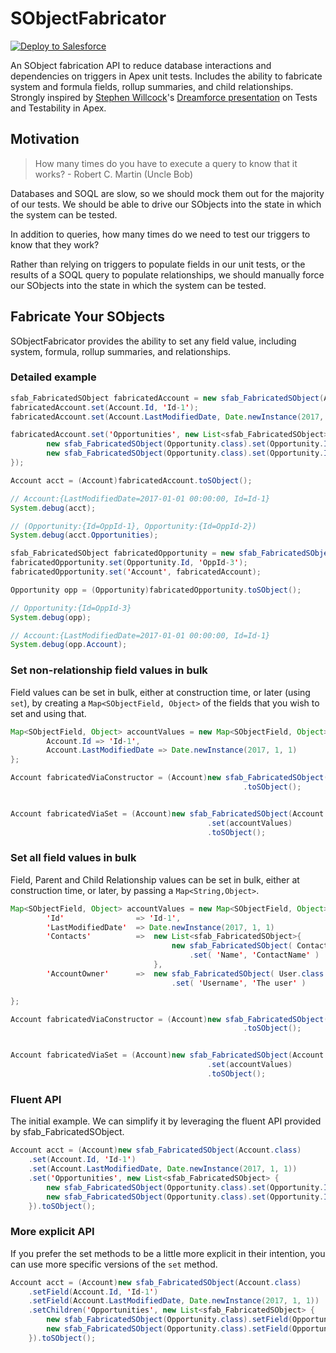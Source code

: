 # SObjectFabricator

[![Deploy to Salesforce](https://raw.githubusercontent.com/afawcett/githubsfdeploy/master/deploy.png)](https://githubsfdeploy.herokuapp.com?owner=mattaddy&repo=SObjectFabricator)

An SObject fabrication API to reduce database interactions and dependencies on triggers in Apex unit tests. Includes the ability to fabricate system and formula fields, rollup summaries, and child relationships. Strongly inspired by [Stephen Willcock](https://github.com/stephenwillcock)'s [Dreamforce presentation](https://www.youtube.com/watch?v=dWertK6Legc) on Tests and Testability in Apex.

## Motivation

> How many times do you have to execute a query to know that it works? - Robert C. Martin (Uncle Bob)

Databases and SOQL are slow, so we should mock them out for the majority of our tests. We should be able to drive our SObjects into the state in which the system can be tested.

In addition to queries, how many times do we need to test our triggers to know that they work?

Rather than relying on triggers to populate fields in our unit tests, or the results of a SOQL query to populate relationships, we should manually force our SObjects into the state in which the system can be tested.

## Fabricate Your SObjects

SObjectFabricator provides the ability to set any field value, including system, formula, rollup summaries, and relationships.

### Detailed example

```java
sfab_FabricatedSObject fabricatedAccount = new sfab_FabricatedSObject(Account.class);
fabricatedAccount.set(Account.Id, 'Id-1');
fabricatedAccount.set(Account.LastModifiedDate, Date.newInstance(2017, 1, 1));

fabricatedAccount.set('Opportunities', new List<sfab_FabricatedSObject> {
        new sfab_FabricatedSObject(Opportunity.class).set(Opportunity.Id, 'OppId-1'),
        new sfab_FabricatedSObject(Opportunity.class).set(Opportunity.Id, 'OppId-2')
});

Account acct = (Account)fabricatedAccount.toSObject();

// Account:{LastModifiedDate=2017-01-01 00:00:00, Id=Id-1}
System.debug(acct);

// (Opportunity:{Id=OppId-1}, Opportunity:{Id=OppId-2})
System.debug(acct.Opportunities);

sfab_FabricatedSObject fabricatedOpportunity = new sfab_FabricatedSObject(Opportunity.class);
fabricatedOpportunity.set(Opportunity.Id, 'OppId-3');
fabricatedOpportunity.set('Account', fabricatedAccount);

Opportunity opp = (Opportunity)fabricatedOpportunity.toSObject();

// Opportunity:{Id=OppId-3}
System.debug(opp);

// Account:{LastModifiedDate=2017-01-01 00:00:00, Id=Id-1}
System.debug(opp.Account);
```

### Set non-relationship field values in bulk

Field values can be set in bulk, either at construction time, or later (using `set`), by creating a `Map<SObjectField, Object>` of the fields that you wish to set and using that.

```java
Map<SObjectField, Object> accountValues = new Map<SObjectField, Object> {
        Account.Id => 'Id-1',
        Account.LastModifiedDate => Date.newInstance(2017, 1, 1)
};

Account fabricatedViaConstructor = (Account)new sfab_FabricatedSObject(Account.class, accountValues)
                                                    .toSObject();


Account fabricatedViaSet = (Account)new sfab_FabricatedSObject(Account.class)
                                            .set(accountValues)
                                            .toSObject();

```

### Set all field values in bulk

Field, Parent and Child Relationship values can be set in bulk, either at construction time, or later, by passing a `Map<String,Object>`.

```java
Map<SObjectField, Object> accountValues = new Map<SObjectField, Object> {
        'Id'                => 'Id-1',
        'LastModifiedDate'  => Date.newInstance(2017, 1, 1)
        'Contacts'          =>  new List<sfab_FabricatedSObject>{
                                    new sfab_FabricatedSObject( Contact.class )
                                        .set( 'Name', 'ContactName' )
                                },
        'AccountOwner'      =>  new sfab_FabricatedSObject( User.class )
                                    .set( 'Username', 'The user' )

};

Account fabricatedViaConstructor = (Account)new sfab_FabricatedSObject(Account.class, accountValues)
                                                    .toSObject();


Account fabricatedViaSet = (Account)new sfab_FabricatedSObject(Account.class)
                                            .set(accountValues)
                                            .toSObject();
```

### Fluent API

The initial example. We can simplify it by leveraging the fluent API provided by sfab_FabricatedSObject.

```java
Account acct = (Account)new sfab_FabricatedSObject(Account.class)
    .set(Account.Id, 'Id-1')
    .set(Account.LastModifiedDate, Date.newInstance(2017, 1, 1))
    .set('Opportunities', new List<sfab_FabricatedSObject> {
        new sfab_FabricatedSObject(Opportunity.class).set(Opportunity.Id, 'OppId-1'),
        new sfab_FabricatedSObject(Opportunity.class).set(Opportunity.Id, 'OppId-2')
    }).toSObject();
```

### More explicit API

If you prefer the set methods to be a little more explicit in their intention, you can use more specific versions of the `set` method.

```java
Account acct = (Account)new sfab_FabricatedSObject(Account.class)
    .setField(Account.Id, 'Id-1')
    .setField(Account.LastModifiedDate, Date.newInstance(2017, 1, 1))
    .setChildren('Opportunities', new List<sfab_FabricatedSObject> {
        new sfab_FabricatedSObject(Opportunity.class).setField(Opportunity.Id, 'OppId-1'),
        new sfab_FabricatedSObject(Opportunity.class).setField(Opportunity.Id, 'OppId-2')
    }).toSObject();
```